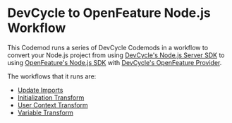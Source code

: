 # DevCycle to OpenFeature Node.js Workflow

This Codemod runs a series of DevCycle Codemods in a workflow to convert your Node.js project from using [DevCycle's Node.js Server SDK](https://docs.devcycle.com/sdk/server-side-sdks/node/) to using [OpenFeature's Node.js SDK](https://openfeature.dev/docs/reference/technologies/server/javascript/) with [DevCycle's OpenFeature Provider](https://docs.devcycle.com/sdk/server-side-sdks/node/node-openfeature).

The workflows that it runs are:

- [Update Imports](https://codemod.com/registry/devcycle-to-openfeature-nodejs-update-imports)
- [Initialization Transform](https://codemod.com/registry/devcycle-to-openfeature-nodejs-initialization-transform)
- [User Context Transform](https://codemod.com/registry/devcycle-to-openfeature-nodejs-user-context-transform)
- [Variable Transform](https://codemod.com/registry/devcycle-to-openfeature-nodejs-variable-transform)
